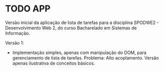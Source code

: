 # TODO APP

Versão inicial da aplicação de lista de tarefas para a disciplina SPODWE2 - Desenvolvimento Web 2, do curso Bacharelado em Sistemas de Informação.

Versão 1:
- Implementação simples, apenas com manipulação do DOM, para gerenciamento de lista de tarefas. Problema: Alto acoplamento. Versão apenas ilustrativa de conceitos básicos.